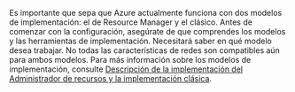Es importante que sepa que Azure actualmente funciona con dos modelos de implementación: el de Resource Manager y el clásico. Antes de comenzar con la configuración, asegúrate de que comprendes los modelos y las herramientas de implementación. Necesitará saber en qué modelo desea trabajar. No todas las características de redes son compatibles aún para ambos modelos. Para más información sobre los modelos de implementación, consulte [Descripción de la implementación del Administrador de recursos y la implementación clásica](../articles/resource-manager-deployment-model.md).

<!---HONumber=AcomDC_0504_2016-->